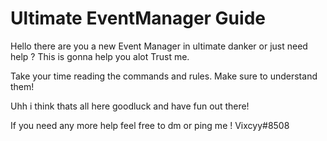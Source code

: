 # Ultimate EventManager Guide
Hello there are you a new Event Manager in ultimate danker or just need help ? 
This is gonna help you alot Trust me. 

Take your time reading the commands and rules. Make sure to understand them!

Uhh i think thats all here goodluck and have fun out there!

If you need any more help feel free to dm or ping me ! Vixcyy#8508
